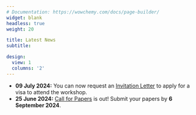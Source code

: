 ```yaml
---
# Documentation: https://wowchemy.com/docs/page-builder/
widget: blank
headless: true
weight: 20

title: Latest News
subtitle:

design:
  view: 1
  columns: '2'
---
```

<!-- - **13 November 2023:** Proceedings of TSAR 2023 are now available in the [ACL Anthology](https://aclanthology.org/volumes/2023.tsar-1/).
- **06 September 2023:** Papers and posters are now available in the [program](../program/)!
- **15 August 2023:** Check the instructions for [Camera Ready](../camera-ready/) versions of accepted papers.
- **06 July 2023:** Submission **Deadline Extended!** You now have until **July 17** to send your paper. -->
- **09 July 2024:** You can now request an [Invitation Letter](https://2024.emnlp.org/participants/#invitation-letters) to apply for a visa to attend the workshop.
- **25 June 2024:** [Call for Papers](../cfp/) is out! Submit your papers by **6 September 2024**.
